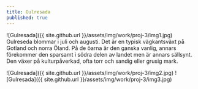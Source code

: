 ```yaml
---
title: Gulresada
published: true
---
```


![Gulresada]({{ site.github.url }}/assets/img/work/proj-3/img1.jpg)
Gulreseda blommar i juli och augusti. Det är en typisk vägkantsväxt på Gotland och norra Öland. På de öarna är den ganska vanlig, annars förekommer den sparsamt i södra delen av landet men är annars sällsynt. Den växer på kulturpåverkad, ofta torr och sandig eller grusig mark.

![Gulresada]({{ site.github.url }}/assets/img/work/proj-3/img2.jpg)
![Gulresada]({{ site.github.url }}/assets/img/work/proj-3/img3.jpg)
